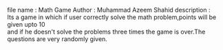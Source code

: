 file name : Math Game
Author : Muhammad Azeem Shahid 
description :
<br>
Its a game in which if  user correctly solve the math problem,points will be given upto 10 <br>
and if he doesn't solve the problems three times the game is over.The questions are very randomly given.
